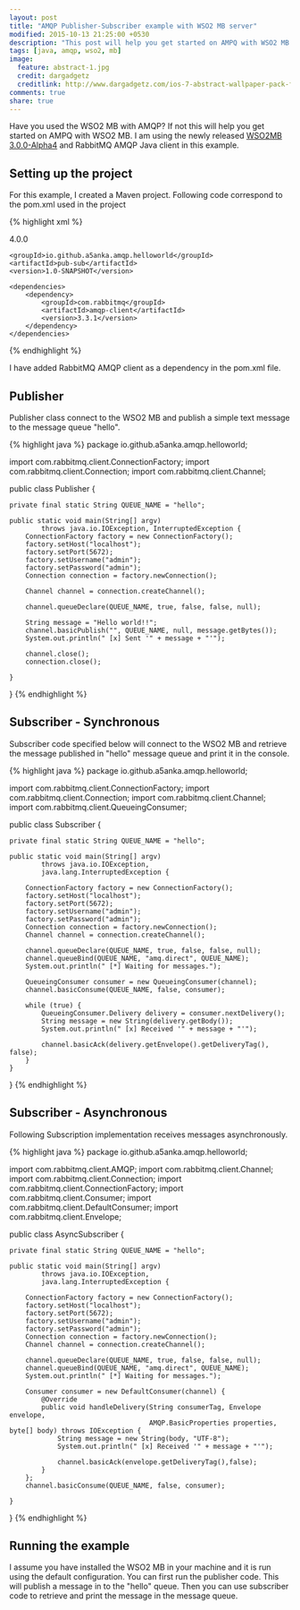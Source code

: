 ```yaml
---
layout: post
title: "AMQP Publisher-Subscriber example with WSO2 MB server"
modified: 2015-10-13 21:25:00 +0530
description: "This post will help you get started on AMPQ with WSO2 MB."
tags: [java, amqp, wso2, mb]
image:
  feature: abstract-1.jpg
  credit: dargadgetz
  creditlink: http://www.dargadgetz.com/ios-7-abstract-wallpaper-pack-for-iphone-5-and-ipod-touch-retina/
comments: true
share: true
---
```


Have you used the WSO2 MB with AMQP? If not this will help you get
started on AMPQ with WSO2 MB. I am using the newly released
[WSO2MB 3.0.0-Alpha4][1] and RabbitMQ AMQP Java client in this
example.

## Setting up the project

For this example, I created a Maven project. Following code correspond
to the pom.xml used in the project

{% highlight xml %}
<?xml version="1.0" encoding="UTF-8"?>
<project xmlns="http://maven.apache.org/POM/4.0.0"
         xmlns:xsi="http://www.w3.org/2001/XMLSchema-instance"
         xsi:schemaLocation="http://maven.apache.org/POM/4.0.0 http://maven.apache.org/xsd/maven-4.0.0.xsd">
    <modelVersion>4.0.0</modelVersion>

    <groupId>io.github.a5anka.amqp.helloworld</groupId>
    <artifactId>pub-sub</artifactId>
    <version>1.0-SNAPSHOT</version>

    <dependencies>
        <dependency>
            <groupId>com.rabbitmq</groupId>
            <artifactId>amqp-client</artifactId>
            <version>3.3.1</version>
        </dependency>
    </dependencies>
    
</project>
{% endhighlight %}

I have added RabbitMQ AMQP client as a dependency in the pom.xml
file.

## Publisher

Publisher class connect to the WSO2 MB and publish a simple
text message to the message queue "hello".

{% highlight java %}
package io.github.a5anka.amqp.helloworld;

import com.rabbitmq.client.ConnectionFactory;
import com.rabbitmq.client.Connection;
import com.rabbitmq.client.Channel;

public class Publisher {

    private final static String QUEUE_NAME = "hello";

    public static void main(String[] argv)
            throws java.io.IOException, InterruptedException {
        ConnectionFactory factory = new ConnectionFactory();
        factory.setHost("localhost");
        factory.setPort(5672);
        factory.setUsername("admin");
        factory.setPassword("admin");
        Connection connection = factory.newConnection();

        Channel channel = connection.createChannel();

        channel.queueDeclare(QUEUE_NAME, true, false, false, null);

        String message = "Hello world!!";
        channel.basicPublish("", QUEUE_NAME, null, message.getBytes());
        System.out.println(" [x] Sent '" + message + "'");

        channel.close();
        connection.close();

    }
}
{% endhighlight %}


## Subscriber - Synchronous

Subscriber code specified below will connect to the WSO2 MB and
retrieve the message published in "hello" message queue and print it
in the console.

{% highlight java %}
package io.github.a5anka.amqp.helloworld;

import com.rabbitmq.client.ConnectionFactory;
import com.rabbitmq.client.Connection;
import com.rabbitmq.client.Channel;
import com.rabbitmq.client.QueueingConsumer;

public class Subscriber {

    private final static String QUEUE_NAME = "hello";

    public static void main(String[] argv)
            throws java.io.IOException,
            java.lang.InterruptedException {

        ConnectionFactory factory = new ConnectionFactory();
        factory.setHost("localhost");
        factory.setPort(5672);
        factory.setUsername("admin");
        factory.setPassword("admin");
        Connection connection = factory.newConnection();
        Channel channel = connection.createChannel();

        channel.queueDeclare(QUEUE_NAME, true, false, false, null);
        channel.queueBind(QUEUE_NAME, "amq.direct", QUEUE_NAME);
        System.out.println(" [*] Waiting for messages.");

        QueueingConsumer consumer = new QueueingConsumer(channel);
        channel.basicConsume(QUEUE_NAME, false, consumer);

        while (true) {
            QueueingConsumer.Delivery delivery = consumer.nextDelivery();
            String message = new String(delivery.getBody());
            System.out.println(" [x] Received '" + message + "'");

            channel.basicAck(delivery.getEnvelope().getDeliveryTag(), false);
        }
    }
}
{% endhighlight %}

## Subscriber - Asynchronous

Following Subscription implementation receives messages asynchronously.

{% highlight java %}
package io.github.a5anka.amqp.helloworld;

import com.rabbitmq.client.AMQP;
import com.rabbitmq.client.Channel;
import com.rabbitmq.client.Connection;
import com.rabbitmq.client.ConnectionFactory;
import com.rabbitmq.client.Consumer;
import com.rabbitmq.client.DefaultConsumer;
import com.rabbitmq.client.Envelope;

public class AsyncSubscriber {

    private final static String QUEUE_NAME = "hello";

    public static void main(String[] argv)
            throws java.io.IOException,
            java.lang.InterruptedException {

        ConnectionFactory factory = new ConnectionFactory();
        factory.setHost("localhost");
        factory.setPort(5672);
        factory.setUsername("admin");
        factory.setPassword("admin");
        Connection connection = factory.newConnection();
        Channel channel = connection.createChannel();

        channel.queueDeclare(QUEUE_NAME, true, false, false, null);
        channel.queueBind(QUEUE_NAME, "amq.direct", QUEUE_NAME);
        System.out.println(" [*] Waiting for messages.");

        Consumer consumer = new DefaultConsumer(channel) {
            @Override
            public void handleDelivery(String consumerTag, Envelope envelope,
                                       AMQP.BasicProperties properties, byte[] body) throws IOException {
                String message = new String(body, "UTF-8");
                System.out.println(" [x] Received '" + message + "'");

                channel.basicAck(envelope.getDeliveryTag(),false);
            }
        };
        channel.basicConsume(QUEUE_NAME, false, consumer);

    }
}
{% endhighlight %}

## Running the example

I assume you have installed the WSO2 MB in your machine and it is run
using the default configuration. You can first run the publisher
code. This will publish a message in to the "hello" queue. Then you
can use subscriber code to retrieve and print the message in the
message queue.

[1]: https://github.com/wso2/product-mb/releases/tag/v3.0.0-ALPHA4
